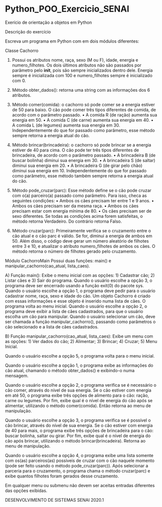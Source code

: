 # Python_POO_Exercicio_SENAI
 Exerício de orientação a objetos em Python
 
 Descrição do exercício
 
 Escreva um programa em Python com em dois módulos diferentes:
 
 Classe Cachorro
 
 1) Possui os atributos nome, raça, sexo (M ou F), idade, energia e numero_filhotes.
 Os dois últimos atributos não são passados por parâmetro pelo __init__, pois são
 sempre inicializados dentro dele. Energia sempre é inicializada com 100 e
 numero_filhotes sempre é inicializado com 0.
 
 2) Método obter_dados(): retorna uma string com as informações dos 6 atributos.
 3) Método comer(comida): o cachorro só pode comer se a energia estiver de 50
 para baixo. O cão pode comer três tipos diferentes de comida, de acordo com o
 parâmetro passado.
 • A comida R (de ração) aumenta sua energia em 50.
 • A comida C (de carne) aumenta sua energia em 40.
 • A comida L (de legumes) aumenta sua energia em 30.
 Independentemente do que for passado como parâmetro, esse método sempre
 retorna a energia atual do cão.
 
 4) Método brincar(brincadeira): o cachorro só pode brincar se a energia estiver
 de 40 para cima. O cão pode ter três tipos diferentes de brincadeira, de acordo com
 o parâmetro passado.
 • A brincadeira B (de buscar bolinha) diminui sua energia em 30.
 • A brincadeira S (de saltar) diminui sua energia em 20.
 • A brincadeira G (de girar pelo chão) diminui sua energia em 10.
 Independentemente do que for passado como parâmetro, esse método também
 sempre retorna a energia atual do cão.
 
 5) Método pode_cruzar(parc): Esse método define se o cão pode cruzar com o(a)
 parceiro(a) passado como parâmetro. Para isso, checa as seguintes condições:
 • Ambos os cães precisam ter entre 1 e 9 anos.
 • Ambos os cães precisam ser da mesma raça.
 • Ambos os cães precisam estar com energia mínima de 80.
 • Os cães precisam ser de sexo diferentes.
 Se todas as condições acima forem satisfeitas, o método retorna Verdadeiro. Do
 contrário retorna Falso.
 
 6) Método cruzar(parc): Primeiramente verifica se o cruzamento entre o cão atual
 e o cão parc é válido. Se for, diminui a energia de ambos em 50. Além disso, o
 código deve gerar um número aleatório de filhotes entre 3 e 10, e atualizar o
 atributo numero_filhotes de ambos os cães. O método retorna o número de filhotes
 gerado pelo cruzamento.


 Módulo CachorroMain
 Possui duas funções: main() e manipular_cachorro(cao_atual, lista_caes).
 
 A) Função main(): Exibe o menu inicial com as opções: 1) Cadastrar cão; 2) Listar
 cães e 3) Sair do programa.
 Quando o usuário escolhe a opção 3, o programa deve ser encerrado usando a
 função exit(0) do pacote sys.
 Quando o usuário escolhe a opção 1, o programa deve pedir para o usuário
 cadastrar nome, raça, sexo e idade do cão. Um objeto Cachorro é criado com essas
 informações e esse objeto é inserido numa lista de cães. O programa volta ao menu
 inicial.
 Quando o usuário escolhe a opção 2, o programa deve exibir a lista de cães
 cadastrados, para que o usuário escolha um cão para manipular. Quando o usuário
 selecionar um cão, deve ser chamada a função manipular_cachorro(), passando
 como parâmetros o cão selecionado e a lista de cães cadastrados.
 
 B) Função manipular_cachorro(cao_atual, lista_caes): Exibe um menu com as
 opções: 1) Ver dados do cão; 2) Alimentar; 3) Brincar; 4) Cruzar; 5) Menu Inicial.
 
 Quando o usuário escolhe a opção 5, o programa volta para o menu inicial.
 
 Quando o usuário escolhe a opção 1, o programa exibe as informações do cão
 atual, chamando o método obter_dados() e exibindo-o numa mensagem.
 
 Quando o usuário escolhe a opção 2, o programa verifica se é necessário o cão
 comer, através do nível de sua energia. Se o cão estiver com energia em até 50, o
 programa exibe três opções de alimento para o cão: ração, carne ou legumes. Por
 fim, exibe qual é o nível de energia do cão após se alimentar, utilizando o método
 comer(comida). Então retorna ao menu de manipulação.
 
 Quando o usuário escolhe a opção 3, o programa verifica se é possível o cão
 brincar, através do nível de sua energia. Se o cão estiver com energia de 40 para
 mais, o programa exibe três opções de brincadeira para o cão: buscar bolinha,
 saltar ou girar. Por fim, exibe qual é o nível de energia do cão após brincar,
 utilizando o método brincar(brincadeira). Retorna ao menu de manipulação.
 
 Quando o usuário escolhe a opção 4, o programa exibe uma lista somente com
 os(as) parceiros(as) possíveis de cruzar com o cão naquele momento (pode ser
 feito usando o método pode_cruzar(parc)). Após selecionar a parceria para o
 cruzamento, o programa chama o método cruzar(parc) e exibe quantos filhotes
 foram gerados desse cruzamento.
 
 Em qualquer menu ou submenu não devem ser aceitas entradas diferentes das
 opções exibidas.
 
 DESENVOLVIMENTO DE SISTEMAS SENAI 2020.1
